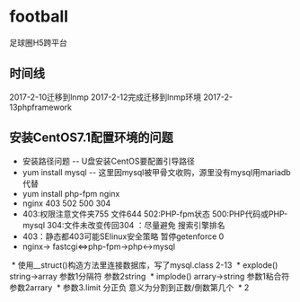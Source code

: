 # football
足球圈H5跨平台

##  时间线
2017-2-10迁移到lnmp
2017-2-12完成迁移到lnmp环境
2017-2-13phpframework
## 安装CentOS7.1配置环境的问题
   -  安装路径问题
   -- U盘安装CentOS要配置引导路径
   -  yum install mysql
   -- 这里因mysql被甲骨文收购，源里没有mysql用mariadb代替
   - yum install php-fpm nginx
   - nginx 403 502 500 304
   - 403:权限注意文件夹755 文件644 502:PHP-fpm状态 500:PHP代码或PHP-mysql 304:文件未改变传回304 ：尽量避免 搜索引擎排名
   - 403：静态都403可能SElinux安全策略 暂停getenforce 0
   - nginx-> fastcgi<=>php-fpm->php<->mysql 


  * 使用__struct()构造方法里连接数据库，写了mysql.class 2-13 
  * explode() string->array 参数1分隔符 参数2string 
  * implode() arrary->string 参数1粘合符 参数2arrary 
  * 参数3.limit 分正负 意义为分割到正数/倒数第几个 
  * 2
